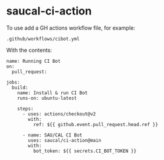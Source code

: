 # saucal-ci-action

To use add a GH actions workflow file, for example:

```
.github/workflows/cibot.yml
```

With the contents:

```
name: Running CI Bot
on:
  pull_request:

jobs:
  build:
    name: Install & run CI Bot
    runs-on: ubuntu-latest

    steps:
      - uses: actions/checkout@v2
        with:
          ref: ${{ github.event.pull_request.head.ref }}

      - name: SAU/CAL CI Bot
        uses: saucal/ci-action@main
        with:
          bot_token: ${{ secrets.CI_BOT_TOKEN }}
```